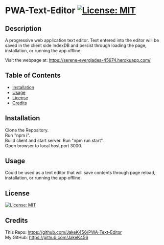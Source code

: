 # PWA-Text-Editor [![License: MIT](https://img.shields.io/badge/License-MIT-yellow.svg)](https://opensource.org/licenses/MIT)

## Description

A progressive web application text editor. Text entered into the editor will be saved in the client side IndexDB and persist through loading the page, installation, or running the app offline.

Visit the webpage at: https://serene-everglades-45974.herokuapp.com/

## Table of Contents

- [Installation](#installation)
- [Usage](#usage)
- [License](#license)
- [Credits](#credits)

## Installation

Clone the Repository.  
Run "npm i".  
Build client and start server. Run "npm run start".  
Open browser to local host port 3000.

## Usage

Could be used as a text editor that will save contents through page reload, installation, or running the app offline.

## License

[![License: MIT](https://img.shields.io/badge/License-MIT-yellow.svg)](https://opensource.org/licenses/MIT)

## Credits

This Repo: https://github.com/JakeK456/PWA-Text-Editor  
My GitHub: https://github.com/JakeK456
